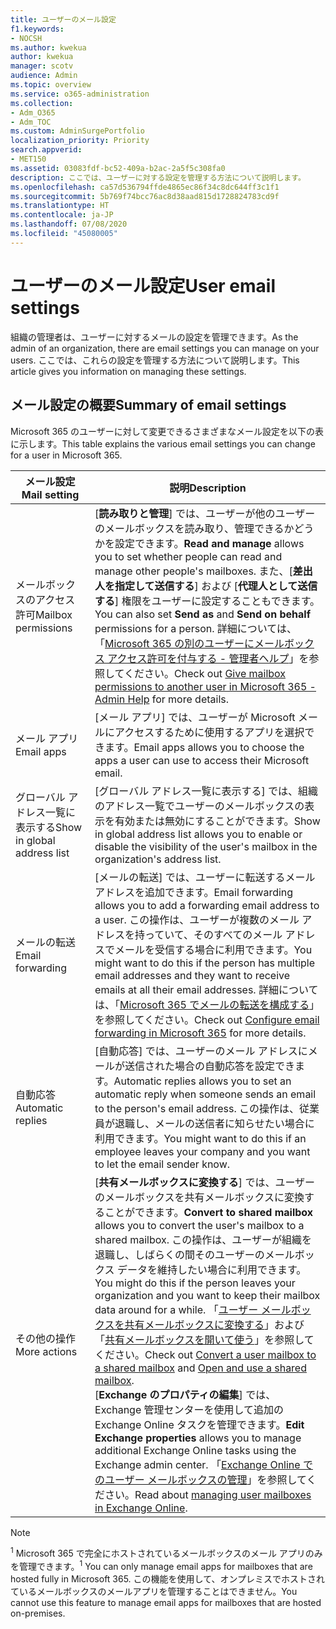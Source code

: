 ```yaml
---
title: ユーザーのメール設定
f1.keywords:
- NOCSH
ms.author: kwekua
author: kwekua
manager: scotv
audience: Admin
ms.topic: overview
ms.service: o365-administration
ms.collection:
- Adm_O365
- Adm_TOC
ms.custom: AdminSurgePortfolio
localization_priority: Priority
search.appverid:
- MET150
ms.assetid: 03083fdf-bc52-409a-b2ac-2a5f5c308fa0
description: ここでは、ユーザーに対する設定を管理する方法について説明します。
ms.openlocfilehash: ca57d536794ffde4865ec86f34c8dc644ff3c1f1
ms.sourcegitcommit: 5b769f74bcc76ac8d38aad815d1728824783cd9f
ms.translationtype: HT
ms.contentlocale: ja-JP
ms.lasthandoff: 07/08/2020
ms.locfileid: "45080005"
---
```

# <a name="user-email-settings"></a><span data-ttu-id="71a89-103">ユーザーのメール設定</span><span class="sxs-lookup"><span data-stu-id="71a89-103">User email settings</span></span>

<span data-ttu-id="71a89-104">組織の管理者は、ユーザーに対するメールの設定を管理できます。</span><span class="sxs-lookup"><span data-stu-id="71a89-104">As the admin of an organization, there are email settings you can manage on your users.</span></span> <span data-ttu-id="71a89-105">ここでは、これらの設定を管理する方法について説明します。</span><span class="sxs-lookup"><span data-stu-id="71a89-105">This article gives you information on managing these settings.</span></span>

## <a name="summary-of-email-settings"></a><span data-ttu-id="71a89-106">メール設定の概要</span><span class="sxs-lookup"><span data-stu-id="71a89-106">Summary of email settings</span></span>

<span data-ttu-id="71a89-107">Microsoft 365 のユーザーに対して変更できるさまざまなメール設定を以下の表に示します。</span><span class="sxs-lookup"><span data-stu-id="71a89-107">This table explains the various email settings you can change for a user in Microsoft 365.</span></span>


|<span data-ttu-id="71a89-108">メール設定</span><span class="sxs-lookup"><span data-stu-id="71a89-108">Mail setting</span></span>|<span data-ttu-id="71a89-109">説明</span><span class="sxs-lookup"><span data-stu-id="71a89-109">Description</span></span>  |
|---------|---------|
|<span data-ttu-id="71a89-110">メールボックスのアクセス許可</span><span class="sxs-lookup"><span data-stu-id="71a89-110">Mailbox permissions</span></span>| <span data-ttu-id="71a89-111">[**読み取りと管理**] では、ユーザーが他のユーザーのメールボックスを読み取り、管理できるかどうかを設定できます。</span><span class="sxs-lookup"><span data-stu-id="71a89-111">**Read and manage** allows you to set whether people can read and manage other people's mailboxes.</span></span> <span data-ttu-id="71a89-112">また、[**差出人を指定して送信する**] および [**代理人として送信する**] 権限をユーザーに設定することもできます。</span><span class="sxs-lookup"><span data-stu-id="71a89-112">You can also set **Send as** and **Send on behalf** permissions for a person.</span></span> <span data-ttu-id="71a89-113">詳細については、「[Microsoft 365 の別のユーザーにメールボックス アクセス許可を付与する - 管理者ヘルプ](../add-users/give-mailbox-permissions-to-another-user.md)」を参照してください。</span><span class="sxs-lookup"><span data-stu-id="71a89-113">Check out [Give mailbox permissions to another user in Microsoft 365 - Admin Help](../add-users/give-mailbox-permissions-to-another-user.md) for more details.</span></span> |
|<span data-ttu-id="71a89-114">メール アプリ</span><span class="sxs-lookup"><span data-stu-id="71a89-114">Email apps</span></span>| <span data-ttu-id="71a89-115">[メール アプリ] では、ユーザーが Microsoft メールにアクセスするために使用するアプリを選択できます。</span><span class="sxs-lookup"><span data-stu-id="71a89-115">Email apps allows you to choose the apps a user can use to access their Microsoft email.</span></span> |
|<span data-ttu-id="71a89-116">グローバル アドレス一覧に表示する</span><span class="sxs-lookup"><span data-stu-id="71a89-116">Show in global address list</span></span>| <span data-ttu-id="71a89-117">[グローバル アドレス一覧に表示する] では、組織のアドレス一覧でユーザーのメールボックスの表示を有効または無効にすることができます。</span><span class="sxs-lookup"><span data-stu-id="71a89-117">Show in global address list allows you to enable or disable the visibility of the user's mailbox in the organization's address list.</span></span> |
|<span data-ttu-id="71a89-118">メールの転送</span><span class="sxs-lookup"><span data-stu-id="71a89-118">Email forwarding</span></span>|<span data-ttu-id="71a89-119">[メールの転送] では、ユーザーに転送するメール アドレスを追加できます。</span><span class="sxs-lookup"><span data-stu-id="71a89-119">Email forwarding allows you to add a forwarding email address to a user.</span></span> <span data-ttu-id="71a89-120">この操作は、ユーザーが複数のメール アドレスを持っていて、そのすべてのメール アドレスでメールを受信する場合に利用できます。</span><span class="sxs-lookup"><span data-stu-id="71a89-120">You might want to do this if the person has multiple email addresses and they want to receive emails at all their email addresses.</span></span> <span data-ttu-id="71a89-121">詳細については、「[Microsoft 365 でメールの転送を構成する](configure-email-forwarding.md)」を参照してください。</span><span class="sxs-lookup"><span data-stu-id="71a89-121">Check out [Configure email forwarding in Microsoft 365](configure-email-forwarding.md) for more details.</span></span>|
|<span data-ttu-id="71a89-122">自動応答</span><span class="sxs-lookup"><span data-stu-id="71a89-122">Automatic replies</span></span>|<span data-ttu-id="71a89-123">[自動応答] では、ユーザーのメール アドレスにメールが送信された場合の自動応答を設定できます。</span><span class="sxs-lookup"><span data-stu-id="71a89-123">Automatic replies allows you to set an automatic reply when someone sends an email to the person's email address.</span></span> <span data-ttu-id="71a89-124">この操作は、従業員が退職し、メールの送信者に知らせたい場合に利用できます。</span><span class="sxs-lookup"><span data-stu-id="71a89-124">You might want to do this if an employee leaves your company and you want to let the email sender know.</span></span>|
|<span data-ttu-id="71a89-125">その他の操作</span><span class="sxs-lookup"><span data-stu-id="71a89-125">More actions</span></span>| <span data-ttu-id="71a89-126">[**共有メールボックスに変換する**] では、ユーザーのメールボックスを共有メールボックスに変換することができます。</span><span class="sxs-lookup"><span data-stu-id="71a89-126">**Convert to shared mailbox** allows you to convert the user's mailbox to a shared mailbox.</span></span> <span data-ttu-id="71a89-127">この操作は、ユーザーが組織を退職し、しばらくの間そのユーザーのメールボックス データを維持したい場合に利用できます。</span><span class="sxs-lookup"><span data-stu-id="71a89-127">You might do this if the person leaves your organization and you want to keep their mailbox data around for a while.</span></span> <span data-ttu-id="71a89-128">「[ユーザー メールボックスを共有メールボックスに変換する](convert-user-mailbox-to-shared-mailbox.md)」および「[共有メールボックスを開いて使う](https://support.microsoft.com/office/d94a8e9e-21f1-4240-808b-de9c9c088afd)」を参照してください。</span><span class="sxs-lookup"><span data-stu-id="71a89-128">Check out [Convert a user mailbox to a shared mailbox](convert-user-mailbox-to-shared-mailbox.md) and [Open and use a shared mailbox](https://support.microsoft.com/office/d94a8e9e-21f1-4240-808b-de9c9c088afd).</span></span></br><span data-ttu-id="71a89-129">[**Exchange のプロパティの編集**] では、Exchange 管理センターを使用して追加の Exchange Online タスクを管理できます。</span><span class="sxs-lookup"><span data-stu-id="71a89-129">**Edit Exchange properties** allows you to manage additional Exchange Online tasks using the Exchange admin center.</span></span> <span data-ttu-id="71a89-130">「[Exchange Online でのユーザー メールボックスの管理](https://docs.microsoft.com/exchange/recipients-in-exchange-online/manage-user-mailboxes/manage-user-mailboxes)」を参照してください。</span><span class="sxs-lookup"><span data-stu-id="71a89-130">Read about [managing user mailboxes in Exchange Online](https://docs.microsoft.com/exchange/recipients-in-exchange-online/manage-user-mailboxes/manage-user-mailboxes).</span></span>|

> [!NOTE]
>
> <span data-ttu-id="71a89-131"><sup>1</sup> Microsoft 365 で完全にホストされているメールボックスのメール アプリのみを管理できます。</span><span class="sxs-lookup"><span data-stu-id="71a89-131"><sup>1</sup> You can only manage email apps for mailboxes that are hosted fully in Microsoft 365.</span></span> <span data-ttu-id="71a89-132">この機能を使用して、オンプレミスでホストされているメールボックスのメールアプリを管理することはできません。</span><span class="sxs-lookup"><span data-stu-id="71a89-132">You cannot use this feature to manage email apps for mailboxes that are hosted on-premises.</span></span>
